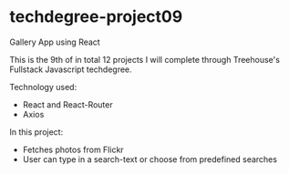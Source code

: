 # techdegree-project09
Gallery App using React

This is the 9th of in total 12 projects I will complete through Treehouse's Fullstack Javascript techdegree. 

Technology used:
- React and React-Router
- Axios

In this project:
- Fetches photos from Flickr
- User can type in a search-text or choose from predefined searches
